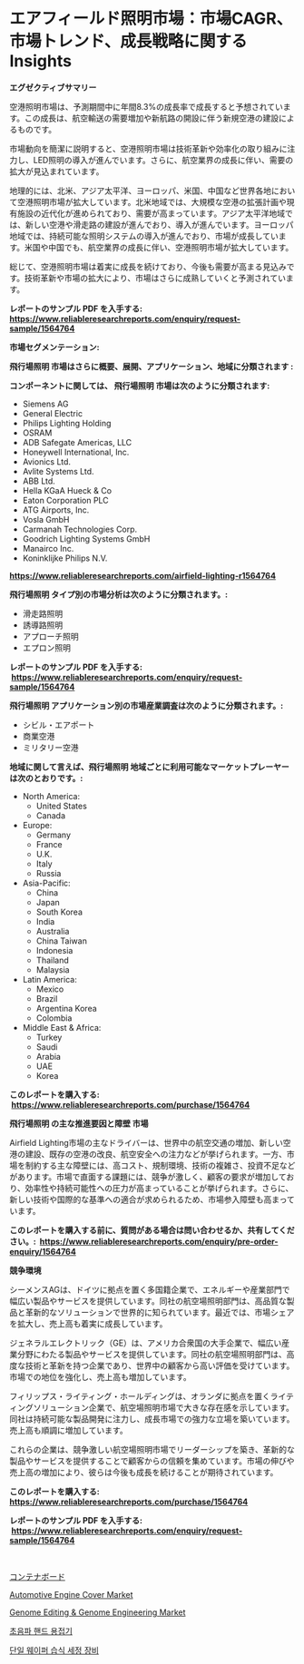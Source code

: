 <p><h1>エアフィールド照明市場：市場CAGR、市場トレンド、成長戦略に関するInsights</h1></p><p><strong>エグゼクティブサマリー</strong></p>
<p><p>空港照明市場は、予測期間中に年間8.3%の成長率で成長すると予想されています。この成長は、航空輸送の需要増加や新航路の開設に伴う新規空港の建設によるものです。</p><p>市場動向を簡潔に説明すると、空港照明市場は技術革新や効率化の取り組みに注力し、LED照明の導入が進んでいます。さらに、航空業界の成長に伴い、需要の拡大が見込まれています。</p><p>地理的には、北米、アジア太平洋、ヨーロッパ、米国、中国など世界各地において空港照明市場が拡大しています。北米地域では、大規模な空港の拡張計画や現有施設の近代化が進められており、需要が高まっています。アジア太平洋地域では、新しい空港や滑走路の建設が進んでおり、導入が進んでいます。ヨーロッパ地域では、持続可能な照明システムの導入が進んでおり、市場が成長しています。米国や中国でも、航空業界の成長に伴い、空港照明市場が拡大しています。</p><p>総じて、空港照明市場は着実に成長を続けており、今後も需要が高まる見込みです。技術革新や市場の拡大により、市場はさらに成熟していくと予測されています。</p></p>
<p><strong>レポートのサンプル PDF を入手する: <a href="https://www.reliableresearchreports.com/enquiry/request-sample/1564764">https://www.reliableresearchreports.com/enquiry/request-sample/1564764</a></strong></p>
<p><strong>市場セグメンテーション:</strong></p>
<p><strong> 飛行場照明 市場はさらに概要、展開、アプリケーション、地域に分類されます :</strong></p>
<p><strong>コンポーネントに関しては、 飛行場照明 市場は次のように分類されます: &nbsp;</strong></p>
<p><ul><li>Siemens AG</li><li>General Electric</li><li>Philips Lighting Holding</li><li>OSRAM</li><li>ADB Safegate Americas, LLC</li><li>Honeywell International, Inc.</li><li>Avionics Ltd.</li><li>Avlite Systems Ltd.</li><li>ABB Ltd.</li><li>Hella KGaA Hueck & Co</li><li>Eaton Corporation PLC</li><li>ATG Airports, Inc.</li><li>Vosla GmbH</li><li>Carmanah Technologies Corp.</li><li>Goodrich Lighting Systems GmbH</li><li>Manairco Inc.</li><li>Koninklijke Philips N.V.</li></ul></p>
<p><strong><a href="https://www.reliableresearchreports.com/airfield-lighting-r1564764">https://www.reliableresearchreports.com/airfield-lighting-r1564764</a></strong></p>
<p><strong> 飛行場照明 タイプ別の市場分析は次のように分類されます。:</strong></p>
<p><ul><li>滑走路照明</li><li>誘導路照明</li><li>アプローチ照明</li><li>エプロン照明</li></ul></p>
<p><strong>レポートのサンプル PDF を入手する: &nbsp;<a href="https://www.reliableresearchreports.com/enquiry/request-sample/1564764">https://www.reliableresearchreports.com/enquiry/request-sample/1564764</a></strong></p>
<p><strong> 飛行場照明 アプリケーション別の市場産業調査は次のように分類されます。:</strong></p>
<p><ul><li>シビル・エアポート</li><li>商業空港</li><li>ミリタリー空港</li></ul></p>
<p><strong>地域に関して言えば、飛行場照明 地域ごとに利用可能なマーケットプレーヤーは次のとおりです。:</strong></p>
<p><ul>
    <li>
        North America:
        <ul>
            <li>United States</li>
            <li>Canada</li>
        </ul>
    </li>
    <li>
        Europe:
        <ul>
            <li>Germany</li>
            <li>France</li>
            <li>U.K.</li>
            <li>Italy</li>
            <li>Russia</li>
        </ul>
    </li>
    <li>
        Asia-Pacific:
        <ul>
            <li>China</li>
            <li>Japan</li>
            <li>South Korea</li>
            <li>India</li>
            <li>Australia</li>
            <li>China Taiwan</li>
            <li>Indonesia</li>
            <li>Thailand</li>
            <li>Malaysia</li>
        </ul>
    </li>
    <li>
        Latin America:
        <ul>
            <li>Mexico</li>
            <li>Brazil</li>
            <li>Argentina Korea</li>
            <li>Colombia</li>
        </ul>
    </li>
    <li>
        Middle East & Africa:
        <ul>
            <li>Turkey</li>
            <li>Saudi</li>
            <li>Arabia</li>
            <li>UAE</li>
            <li>Korea</li>
        </ul>
    </li>
    </ul></p>
<p><strong>このレポートを購入する: &nbsp;<a href="https://www.reliableresearchreports.com/purchase/1564764">https://www.reliableresearchreports.com/purchase/1564764</a></strong></p>
<p><strong>飛行場照明 の主な推進要因と障壁 市場</strong></p>
<p><p>Airfield Lighting市場の主なドライバーは、世界中の航空交通の増加、新しい空港の建設、既存の空港の改良、航空安全への注力などが挙げられます。一方、市場を制約する主な障壁には、高コスト、規制環境、技術の複雑さ、投資不足などがあります。市場で直面する課題には、競争が激しく、顧客の要求が増加しており、効率性や持続可能性への圧力が高まっていることが挙げられます。さらに、新しい技術や国際的な基準への適合が求められるため、市場参入障壁も高まっています。</p></p>
<p><strong>このレポートを購入する前に、質問がある場合は問い合わせるか、共有してください。:&nbsp; <a href="https://www.reliableresearchreports.com/enquiry/pre-order-enquiry/1564764">https://www.reliableresearchreports.com/enquiry/pre-order-enquiry/1564764</a></strong></p>
<p><strong>競争環境</strong></p>
<p><p>シーメンスAGは、ドイツに拠点を置く多国籍企業で、エネルギーや産業部門で幅広い製品やサービスを提供しています。同社の航空場照明部門は、高品質な製品と革新的なソリューションで世界的に知られています。最近では、市場シェアを拡大し、売上高も着実に成長しています。</p><p>ジェネラルエレクトリック（GE）は、アメリカ合衆国の大手企業で、幅広い産業分野にわたる製品やサービスを提供しています。同社の航空場照明部門は、高度な技術と革新を持つ企業であり、世界中の顧客から高い評価を受けています。市場での地位を強化し、売上高も増加しています。</p><p>フィリップス・ライティング・ホールディングは、オランダに拠点を置くライティングソリューション企業で、航空場照明市場で大きな存在感を示しています。同社は持続可能な製品開発に注力し、成長市場での強力な立場を築いています。売上高も順調に増加しています。</p><p>これらの企業は、競争激しい航空場照明市場でリーダーシップを築き、革新的な製品やサービスを提供することで顧客からの信頼を集めています。市場の伸びや売上高の増加により、彼らは今後も成長を続けることが期待されています。</p></p>
<p><strong>このレポートを購入する: &nbsp; <a href="https://www.reliableresearchreports.com/purchase/1564764">https://www.reliableresearchreports.com/purchase/1564764</a></strong></p>
<p><strong>レポートのサンプル PDF を入手する: &nbsp;<a href="https://www.reliableresearchreports.com/enquiry/request-sample/1564764">https://www.reliableresearchreports.com/enquiry/request-sample/1564764</a></strong><strong></strong></p>
<p>&nbsp;</p>
<p><p><a href="https://github.com/RudyBoyer2017/Market-Research-Report-List-1/blob/main/831854862493.md">コンテナボード</a></p><p><a href="https://www.linkedin.com/pulse/automotive-engine-cover-market-research-report-provides-critical-0keue">Automotive Engine Cover Market</a></p><p><a href="https://github.com/bobicer/Market-Research-Report-List-3/blob/main/genome-editing-genome-engineering-market.md">Genome Editing & Genome Engineering Market</a></p><p><a href="https://github.com/Tristiarton768456/Market-Research-Report-List-1/blob/main/132597161836.md">초음파 핸드 용접기</a></p><p><a href="https://github.com/novabrown3/Market-Research-Report-List-1/blob/main/573408661837.md">단일 웨이퍼 습식 세정 장비</a></p></p>